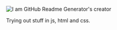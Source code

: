 ![I am GitHub Readme Generator's creator](https://camo.githubusercontent.com/fb0d095ca694e408fe1e17c0847996922928bb351d982a856407f2af05b1883e/68747470733a2f2f63646e2e646973636f72646170702e636f6d2f6174746163686d656e74732f313037303831303033373332323237323834392f313235333739313136363334343835393737392f6769746875622d6865616465722d696d6167652e706e673f65783d36363737323338342669733d363637356432303426686d3d3664663163363865626332316537616337356364653762613565373831643062336363353536303063393438303839663162646261376636643165336631346126)

Trying out stuff in js, html and css.


